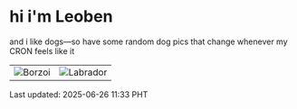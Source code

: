 # hi i'm Leoben

and i like dogs—so have some random dog pics that change whenever my CRON feels like it

|  |  |
|--------|----------|
| ![Borzoi](https://random-dog-vercel.vercel.app/api/random-borzoi?v=1750908788) | ![Labrador](https://random-dog-vercel.vercel.app/api/random-labrador?v=1750908788) |

Last updated: 2025-06-26 11:33 PHT
